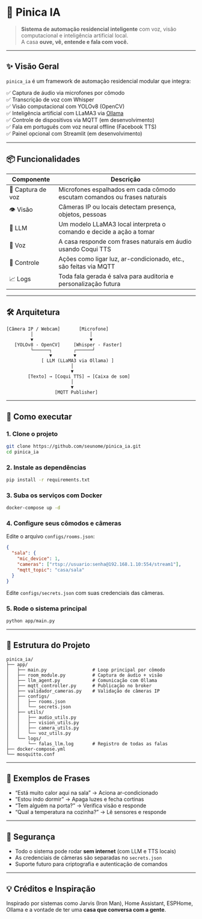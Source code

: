 # 🏡 Pinica IA

> **Sistema de automação residencial inteligente** com voz, visão computacional e inteligência artificial local.  
> A casa **ouve, vê, entende e fala com você.**

---

## ✨ Visão Geral

`pinica_ia` é um framework de automação residencial modular que integra:

✅ Captura de áudio via microfones por cômodo   
✅ Transcrição de voz com Whisper    
✅ Visão computacional com YOLOv8 (OpenCV)    
✅ Inteligência artificial com LLaMA3 via [Ollama](https://ollama.com)    
✅ Controle de dispositivos via MQTT (em desenvolvimento)   
✅ Fala em português com voz neural offline (Facebook TTS)   
✅ Painel opcional com Streamlit (em desenvolvimento)

---

## 📦 Funcionalidades

| Componente        | Descrição                                                                 |
|-------------------|---------------------------------------------------------------------------|
| 🎤 Captura de voz | Microfones espalhados em cada cômodo escutam comandos ou frases naturais |
| 👁️ Visão         | Câmeras IP ou locais detectam presença, objetos, pessoas                 |
| 🧠 LLM            | Um modelo LLaMA3 local interpreta o comando e decide a ação a tomar      |
| 💬 Voz            | A casa responde com frases naturais em áudio usando Coqui TTS            |
| 🧭 Controle       | Ações como ligar luz, ar-condicionado, etc., são feitas via MQTT         |
| 📈 Logs           | Toda fala gerada é salva para auditoria e personalização futura          |

---

## 🛠️ Arquitetura

```
[Câmera IP / Webcam]       [Microfone]
         │                     │
         ▼                     ▼
   [YOLOv8 - OpenCV]     [Whisper - Faster]
         └──────┐        ┌──────┘
                ▼        ▼
             [ LLM (LLaMA3 via Ollama) ]
                        │
                        ▼
        [Texto] → [Coqui TTS] → [Caixa de som]
                        │
                        ▼
                  [MQTT Publisher]
```

---

## 🚀 Como executar

### 1. Clone o projeto

```bash
git clone https://github.com/seunome/pinica_ia.git
cd pinica_ia
```

### 2. Instale as dependências

```bash
pip install -r requirements.txt
```

### 3. Suba os serviços com Docker

```bash
docker-compose up -d
```

### 4. Configure seus cômodos e câmeras

Edite o arquivo `configs/rooms.json`:

```json
{
  "sala": {
    "mic_device": 1,
    "cameras": ["rtsp://usuario:senha@192.168.1.10:554/stream1"],
    "mqtt_topic": "casa/sala"
  }
}
```

Edite `configs/secrets.json` com suas credenciais das câmeras.

### 5. Rode o sistema principal

```bash
python app/main.py
```

---

## 📂 Estrutura do Projeto

```
pinica_ia/
├── app/
│   ├── main.py                 # Loop principal por cômodo
│   ├── room_module.py          # Captura de áudio + visão
│   ├── llm_agent.py            # Comunicação com Ollama
│   ├── mqtt_controller.py      # Publicação no broker
│   ├── validador_cameras.py    # Validação de câmeras IP
│   ├── configs/
│   │   ├── rooms.json
│   │   └── secrets.json
│   ├── utils/
│   │   ├── audio_utils.py
│   │   ├── vision_utils.py
│   │   ├── camera_utils.py
│   │   └── voz_utils.py
│   └── logs/
│       └── falas_llm.log       # Registro de todas as falas
├── docker-compose.yml
└── mosquitto.conf
```

---

## 💬 Exemplos de Frases

- “Está muito calor aqui na sala” → Aciona ar-condicionado  
- “Estou indo dormir” → Apaga luzes e fecha cortinas  
- “Tem alguém na porta?” → Verifica visão e responde  
- “Qual a temperatura na cozinha?” → Lê sensores e responde  

---

## 🔐 Segurança

- Todo o sistema pode rodar **sem internet** (com LLM e TTS locais)  
- As credenciais de câmeras são separadas no `secrets.json`  
- Suporte futuro para criptografia e autenticação de comandos  

---

## 💡 Créditos e Inspiração

Inspirado por sistemas como Jarvis (Iron Man), Home Assistant, ESPHome, Ollama e a vontade de ter uma **casa que conversa com a gente**.